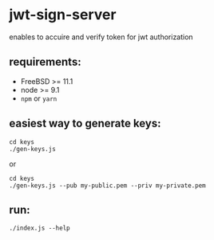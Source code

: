 # jwt-sign-server

enables to accuire and verify token for jwt authorization

## requirements:

- FreeBSD >= 11.1
- node >= 9.1
- `npm` or `yarn`

## easiest way to generate keys:
```
cd keys
./gen-keys.js
```

or

```
cd keys
./gen-keys.js --pub my-public.pem --priv my-private.pem
```

## run:

```
./index.js --help
```

